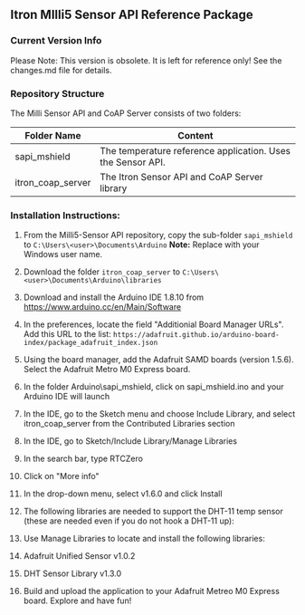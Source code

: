 ## Itron MIlli5 Sensor API Reference Package

### Current Version Info
Please Note: This version is obsolete. It is left for reference only!
See the changes.md file for details.

### Repository Structure

The Milli Sensor API and CoAP Server consists of two folders:

Folder Name | Content
----------- | -----------
sapi_mshield | The temperature reference application. Uses the Sensor API.
itron_coap_server | The Itron Sensor API and CoAP Server library

### Installation Instructions:

1. From the Milli5-Sensor API repository, copy the sub-folder `sapi_mshield` to `C:\Users\<user>\Documents\Arduino`
**Note:** Replace <user> with your Windows user name.

1. Download the folder `itron_coap_server` to `C:\Users\<user>\Documents\Arduino\libraries`

1. Download and install the Arduino IDE 1.8.10 from https://www.arduino.cc/en/Main/Software

1. In the preferences, locate the field "Additionial Board Manager URLs".
Add this URL to the list: `https://adafruit.github.io/arduino-board-index/package_adafruit_index.json`

1. Using the board manager, add the Adafruit SAMD boards (version 1.5.6). Select the Adafruit Metro M0 Express board.

1. In the folder Arduino\sapi_mshield, click on sapi_mshield.ino and your Arduino IDE will launch

1. In the IDE, go to the Sketch menu and choose Include Library, and select itron_coap_server from the Contributed Libraries section

1. In the IDE, go to Sketch/Include Library/Manage Libraries
1. In the search bar, type RTCZero
 1. Click on "More info"
 1. In the drop-down menu, select v1.6.0 and click Install
1. The following libraries are needed to support the DHT-11 temp sensor (these are needed even if you do not hook a DHT-11 up):
 1. Use Manage Libraries to locate and install the following libraries:
 1. Adafruit Unified Sensor v1.0.2
 1. DHT Sensor Library v1.3.0
1. Build and upload the application to your Adafruit Metreo M0 Express board. Explore and have fun!
